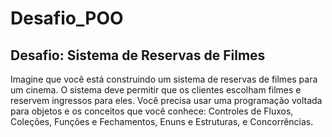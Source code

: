 # Desafio_POO

## Desafio: Sistema de Reservas de Filmes

Imagine que você está construindo um sistema de reservas de filmes para um
cinema. O sistema deve permitir que os clientes escolham filmes e reservem
ingressos para eles. Você precisa usar uma programação voltada para objetos e 
os conceitos que você conhece: Controles de Fluxos, Coleções, Funções e 
Fechamentos, Enuns e Estruturas, e Concorrências.
